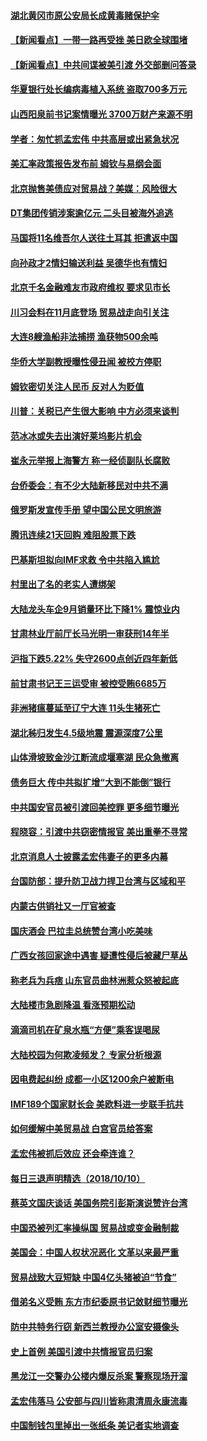 
#### [湖北黄冈市原公安局长成黄毒赌保护伞](../pages/nsc413/n10777739.md?t=10120334) 

#### [【新闻看点】一带一路再受挫 美日欧全球围堵](../pages/nsc413/n10777284.md?t=10120334) 

#### [【新闻看点】中共间谍被美引渡 外交部删问答录](../pages/nsc413/n10777155.md?t=10120334) 

#### [华夏银行处长编病毒植入系统 盗取700多万元](../pages/nsc413/n10777711.md?t=10120334) 

#### [山西阳泉前书记案情曝光 3700万财产来源不明](../pages/nsc413/n10777731.md?t=10120334) 

#### [学者：匆忙抓孟宏伟 中共高层或出紧急状况](../pages/nsc413/n10777536.md?t=10120334) 

#### [美汇率政策报告发布前 姆钦与易纲会面](../pages/nsc413/n10777156.md?t=10120334) 

#### [北京抛售美债应对贸易战？美媒：风险很大](../pages/nsc413/n10777677.md?t=10120334) 

#### [DT集团传销涉案逾亿元 二头目被海外追逃](../pages/nsc413/n10777519.md?t=10120334) 

#### [马国将11名维吾尔人送往土耳其 拒遣返中国](../pages/nsc413/n10777503.md?t=10120334) 

#### [向孙政才2情妇输送利益 吴德华也有情妇](../pages/nsc413/n10777351.md?t=10120334) 

#### [北京千名金融难友市政府维权 要求见市长](../pages/nsc413/n10777328.md?t=10120334) 

#### [川习会料在11月底登场 贸易战走向引关注](../pages/nsc413/n10777468.md?t=10120334) 

#### [大连8艘渔船非法捕捞 渔获物500余吨](../pages/nsc413/n10777232.md?t=10120334) 

#### [华侨大学副教授曝性侵丑闻 被校方停职](../pages/nsc413/n10777301.md?t=10120334) 

#### [姆钦密切关注人民币 反对人为贬值](../pages/nsc413/n10777297.md?t=10120334) 

#### [川普：关税已产生很大影响 中方必须来谈判](../pages/nsc413/n10777141.md?t=10120334) 

#### [范冰冰或失去出演好莱坞影片机会](../pages/nsc413/n10777162.md?t=10120334) 

#### [崔永元举报上海警方 称一经侦副队长腐败](../pages/nsc413/n10775470.md?t=10120334) 

#### [台侨委会：有不少大陆新移民对中共不满](../pages/nsc413/n10776279.md?t=10120334) 

#### [俄罗斯发宣传手册 望中国公民文明旅游](../pages/nsc413/n10777017.md?t=10120334) 


#### [腾讯连续21天回购 难阻股票下跌](../pages/nsc413/n10776636.md?t=10120334) 

#### [巴基斯坦拟向IMF求救 令中共陷入尴尬](../pages/nsc413/n10775275.md?t=10120334) 

#### [村里出了名的老实人遭绑架](../pages/nsc413/n10774805.md?t=10120334) 

#### [大陆龙头车企9月销量环比下降1% 震惊业内](../pages/nsc413/n10776070.md?t=10120334) 

#### [甘肃林业厅前厅长马光明一审获刑14年半](../pages/nsc413/n10776827.md?t=10120334) 

#### [沪指下跌5.22% 失守2600点创近四年新低](../pages/nsc413/n10776196.md?t=10120334) 

#### [前甘肃书记王三运受审 被控受贿6685万](../pages/nsc413/n10776668.md?t=10120334) 

#### [非洲猪瘟蔓延至辽宁大连 11头生猪死亡](../pages/nsc413/n10776500.md?t=10120334) 

#### [湖北秭归发生4.5级地震 震源深度7公里](../pages/nsc413/n10776526.md?t=10120334) 

#### [山体滑坡致金沙江断流成堰塞湖 民众急撤离](../pages/nsc413/n10776292.md?t=10120334) 

#### [债务巨大 传中共拟扩增“大到不能倒”银行](../pages/nsc413/n10776566.md?t=10120334) 

#### [中共国安官员被引渡回美控罪 更多细节曝光](../pages/nsc413/n10775561.md?t=10120334) 

#### [程晓容：引渡中共窃密情报官 美出重拳不寻常](../pages/nsc413/n10776479.md?t=10120334) 

#### [北京消息人士披露孟宏伟妻子的更多内幕](../pages/nsc413/n10776178.md?t=10120334) 

#### [台国防部：提升防卫战力捍卫台湾与区域和平](../pages/nsc413/n10775719.md?t=10120334) 

#### [内蒙古供销社又一厅官被查](../pages/nsc413/n10776145.md?t=10120334) 

#### [国庆酒会 巴拉圭总统赞台湾小吃美味](../pages/nsc413/n10775993.md?t=10120334) 

#### [广西女孩回家途中遇害 疑遭性侵后被藏尸草丛](../pages/nsc413/n10776294.md?t=10120334) 

#### [称老兵为兵痞 山东官员曲林洲惹众怒被起底](../pages/nsc413/n10775941.md?t=10120334) 

#### [大陆楼市急剧降温 看涨预期松动](../pages/nsc413/n10775439.md?t=10120334) 

#### [滴滴司机在矿泉水瓶“方便”乘客误喝尿](../pages/nsc413/n10775915.md?t=10120334) 

#### [大陆校园为何欺凌频发？ 专家分析根源](../pages/nsc413/n10773771.md?t=10120334) 

#### [因电费起纠纷 成都一小区1200余户被断电](../pages/nsc413/n10775930.md?t=10120334) 

#### [IMF189个国家财长会 美欧料进一步联手抗共](../pages/nsc413/n10775397.md?t=10120334) 

#### [如何缓解中美贸易战 白宫官员给答案](../pages/nsc413/n10775590.md?t=10120334) 

#### [孟宏伟被抓后效应 还会牵连谁？](../pages/nsc413/n10775632.md?t=10120334) 

#### [每日三退声明精选（2018/10/10）](../pages/nsc413/n10775883.md?t=10120334) 

#### [蔡英文国庆谈话 美国务院引彭斯演说赞许台湾](../pages/nsc413/n10775640.md?t=10120334) 

#### [中国恐被列汇率操纵国 贸易战或变金融制裁](../pages/nsc413/n10775199.md?t=10120334) 

#### [美国会：中国人权状况恶化 文革以来最严重](../pages/nsc413/n10775405.md?t=10120334) 

#### [贸易战致大豆短缺 中国4亿头猪被迫“节食”](../pages/nsc413/n10775155.md?t=10120334) 

#### [借弟名义受贿 东方市纪委原书记敛财细节曝光](../pages/nsc413/n10775078.md?t=10120334) 

#### [防中共特务行窃 新西兰教授办公室安摄像头](../pages/nsc413/n10775077.md?t=10120334) 

#### [史上首例 美国引渡中共情报官员归案](../pages/nsc413/n10775224.md?t=10120334) 

#### [黑龙江一交警办公楼内爆反杀案 警察现场开溜](../pages/nsc413/n10775097.md?t=10120334) 

#### [孟宏伟落马 公安部与四川皆称肃清周永康流毒](../pages/nsc413/n10775125.md?t=10120334) 

#### [中国制钱包里掉出一张纸条 美记者实地调查](../pages/nsc413/n10775105.md?t=10120334) 

